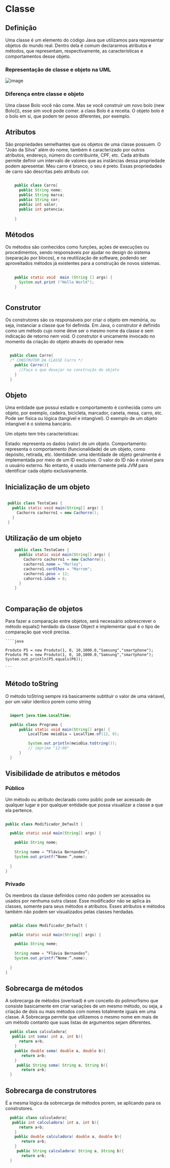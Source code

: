 
# Classe 

## Definição

Uma classe é um elemento do código Java que utilizamos para representar objetos do mundo real. Dentro dela é comum declararmos atributos e métodos, que representam, respectivamente, as características e comportamentos desse objeto.

### Representação de classe e objeto na UML
![image](https://user-images.githubusercontent.com/78000302/190889375-23ffde8c-951d-43d5-b845-1d6f3caab474.png)


### Diferença entre classe e objeto

Uma classe Bolo você não come. Mas se você construir um novo bolo (new Bolo()), esse sim você pode comer. a class Bolo é a receita. O objeto bolo é o bolo em si, que podem ter pesos diferentes, por exemplo.

## Atributos

São propriedades semelhantes que os objetos de uma classe possuem. O "João da Silva" além do nome, também é caracterizado por outros atributos, endereço, número do contribuinte, CPF, etc.
Cada atributo permite definir um intervalo de valores que as instâncias dessa propriedade podem apresentar. Meu carro é branco, o seu é preto. Essas propriedades de carro são descritas pelo atributo cor.

```java

    public class Carro{
      public String nome;
      public String marca;
      public String cor;
      public int valor;
      public int potencia;
      
    }

  ```

## Métodos

Os métodos são conhecidos como funções, ações de execuções ou procedimentos, sendo responsáveis por ajudar no design do sistema (separação por blocos), e na reutilização de software, podendo ser aproveitados métodos já existentes para a construção de novos sistemas.

```java
  
    public static void  main (String [] args) {  
      System.out.print ("Hello World");  
    }  
    
  ```
## Construtor

   Os construtores são os responsáveis por criar o objeto em memória, ou seja, instanciar a classe que foi definida.
   Em Java, o construtor é definido como um método cujo nome deve ser o mesmo nome da classe e sem indicação de retorno nem void. 
   O construtor é unicamente invocado no momento da criação do objeto através do operador new.
  ```java

    public class Carro{
    /* CONSTRUTOR DA CLASSE Carro */
      public Carro(){
        //Faça o que desejar na construção do objeto
      }
    }

  ```

## Objeto
Uma entidade que possui estado e comportamento é conhecida como um objeto, por exemplo, cadeira, bicicleta, marcador, caneta, mesa, carro, etc. Pode ser física ou lógica (tangível e intangível). O exemplo de um objeto intangível é o sistema bancário.

Um objeto tem três características:

Estado: representa os dados (valor) de um objeto.
Comportamento: representa o comportamento (funcionalidade) de um objeto, como depósito, retirada, etc.
Identidade: uma identidade de objeto geralmente é implementada por meio de um ID exclusivo. O valor do ID não é visível para o usuário externo. No entanto, é usado internamente pela JVM para identificar cada objeto exclusivamente.

## Inicialização de um objeto

 ```java

  public class TestaCaes {
    public static void main(String[] args) {
      Cachorro cachorro1 = new Cachorro();
    }
  }

  ```

## Utilização de um objeto

```java
    public class TestaCaes {
      public static void main(String[] args) {
        Cachorro cachorro1 = new Cachorro();
        cachorro1.nome = "Marley";
        cachorro1.corOlhos = "Marrom";
        cachorro1.peso = 12;
        cahorro1.idade = 8;
      }
    }
  
  ```

## Comparação de objetos

Para fazer a comparação entre objetos, será necessário sobrescrever o método equals() herdado da classe Object 
    e implementar qual é o tipo de comparação que você precisa.
    
    ````java
    
    Produto P5 = new Produto(1, 0, 10,1000.0,"Samsung","smartphone");
    Produto P6 = new Produto(1, 0, 10,1000.0,"Samsung","smartphone");  
    System.out.println(P5.equals(P6));
    
    ```

## Método toString

O método toString sempre irá basicamente subtituir o valor de uma váriavel, por um valor identico porem como string
  
  ```java
  
    import java.time.LocalTime;

    public class Programa {
        public static void main(String[] args) {
            LocalTime meioDia = LocalTime.of(12, 0);

            System.out.println(meioDia.toString());
            // imprime "12:00"
        }
    }
  
  ```

## Visibilidade de atributos e métodos

### Público

Um método ou atributo declarado como public pode ser acessado de qualquer lugar e por qualquer entidade que possa 
      visualizar a classe a que ela pertence.
      
  ```java
  
  public class Modificador_Default {

    public static void main(String[] args) {

      public String nome;
      
      String nome = “Flávia Bernandes”;
      System.out.printf(“Nome:”,nome);
      
    }
  }
  
  ```

### Privado

Os membros da classe definidos como não podem ser acessados ou usados por nenhuma outra classe. 
     Esse modificador não se aplica às classes, somente para seus métodos e atributos.
     Esses atributos e métodos também não podem ser visualizados pelas classes herdadas.
  
  ```java
  
    public class Modificador_Default {

    public static void main(String[] args) {

      public String nome;
      
      String nome = “Flávia Bernandes”;
      System.out.printf(“Nome:”,nome);
      
    }
  }
  ```
  

## Sobrecarga de métodos

   A sobrecarga de métodos (overload) é um conceito do polimorfismo que consiste basicamente em criar variações de um mesmo método,
   ou seja, a criação de dois ou mais métodos com nomes totalmente iguais em uma classe.
   A Sobrecarga permite que utilizemos o mesmo nome em mais de um método contanto que suas listas de argumentos sejam diferentes.
  
  ```java
    public class calculadora{
     public int soma( int a, int b){
        return a+b;
      }
      public double soma( double a, double b){
         return a+b;
      }
       public String soma( String a, String b){
         return a+b;
    }
  ```

## Sobrecarga de construtores

É a mesma lógica da sobrecarga de métodos porem, se aplicando para os construtores.
    
  ```java
    public class calculadora{
     public int calculadora( int a, int b){
        return a+b;
      }
      public double calculadora( double a, double b){
         return a+b;
      }
       public String calculadora( String a, String b){
         return a+b;
    }
  ```
